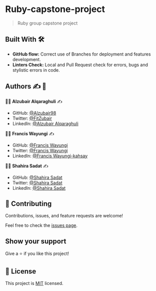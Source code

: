 # Ruby-capstone-project

> Ruby group capstone project

## Built With :hammer_and_wrench:

- **GitHub flow:** Correct use of Branches for deployment and features development.
- **Linters Check:** Local and Pull Request check for errors, bugs and stylistic errors in code.

## Authors :writing_hand: :busts_in_silhouette:

:man_technologist: **Alzubair Alqaraghuli** :writing_hand:

- GitHub: [@Alzubair98](https://github.com/Alzubair98)
- Twitter: [@FitZubair](https://twitter.com/FitZubair)
- LinkedIn: [@Alzubair Alqaraghuli](https://www.linkedin.com/in/alzubair-alqaraghuli-272918233/)

:man_technologist: **Francis Wayungi** :writing_hand:

- GitHub: [@Francis Wayungi](https://github.com/AbrahaKahsay)
- Twitter: [@Francis Wayungi](https://twitter.com/abraha_ka)
- LinkedIn: [@Francis Wayungi-kahsay](https://www.linkedin.com/in/abraha-kahsay/)

:man_technologist: **Shahira Sadat** :writing_hand:

- GitHub: [@Shahira Sadat](https://github.com/AbrahaKahsay)
- Twitter: [@Shahira Sadat](https://twitter.com/abraha_ka)
- LinkedIn: [@Shahira Sadat](https://www.linkedin.com/in/abraha-kahsay/)

## 🤝 Contributing

Contributions, issues, and feature requests are welcome!

Feel free to check the [issues page](../../issues/).

## Show your support

Give a ⭐️ if you like this project!

## 📝 License

This project is [MIT](./MIT.md) licensed.
